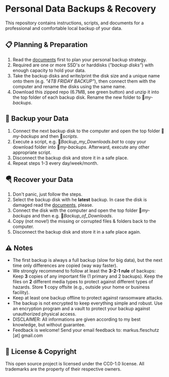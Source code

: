 Personal Data Backups & Recovery
================================

This repository contains instructions, scripts, and documents for a professional and comfortable local backup of your data.

📋 Planning & Preparation
--------------------------
1. Read the [documents](docs/) first to plan your personal backup strategy.
2. Required are one or more SSD's or harddisks (*"backup disks"*) with enough capacity to hold your data.
3. Take the backup disks and write/print the disk size and a unique name onto them (e.g. *"4TB FRIDAY BACKUP"*), then connect them with the computer and rename the disks using the same name.
4. Download this zipped repo (6.7MB, see green button) and unzip it into the top folder of each backup disk. Rename the new folder to 📁*my-backups*.

💾 Backup your Data
--------------------
1. Connect the next backup disk to the computer and open the top folder 📁*my-backups* and then 📁*scripts*.
2. Execute a script, e.g. 📄*Backup_my_Downloads.bat* to copy your download folder into  📁*my-backups*. Afterward, execute any other appropriate script.
3. Disconnect the backup disk and store it in a safe place.
4. Repeat steps 1-3 every day/week/month.

🪂 Recover your Data
---------------------
1. Don't panic, just follow the steps.
2. Select the backup disk with he **latest** backup. In case the disk is damaged read the [documents](docs/), please.
3. Connect the disk with the computer and open the top folder 📁*my-backups* and then e.g. 📁*Backup_of_Downloads*.
4. Copy (not move!) the missing or corrupted files & folders back to the computer.
5. Disconnect the backup disk and store it in a safe place again.

⚠️ Notes
---------
* The first backup is always a full backup (slow for big data), but the next time only differences are copied (way way faster).
* We strongly recommend to follow at least the **3-2-1 rule** of backups: Keep **3** copies of any important file (1 primary and 2 backups). Keep the files on **2** different media types to protect against different types of hazards. Store **1** copy offsite (e.g., outside your home or business facility).
* Keep at least one backup offline to protect against ransomware attacks.
* The backup is not encrypted to keep everything simple and robust. Use an encryption program and a vault to protect your backup against unauthorized physical access.
* DISCLAIMER: All informations are given according to my best knowledge, but without guarantee.
* Feedback is welcome! Send your email feedback to: markus.fleschutz [at] gmail.com

🤝 License & Copyright
-----------------------
This open source project is licensed under the CC0-1.0 license. All trademarks are the property of their respective owners.
